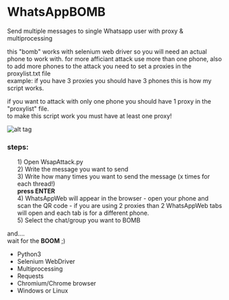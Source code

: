 # WhatsAppBOMB
Send multiple messages to single Whatsapp user with proxy & multiprocessing

this "bomb" works with selenium web driver so you will need an actual phone to work with.
for more afficiant attack use more than one phone, also to add more phones to the attack you need to
set a proxies in the proxylist.txt file <br>
example: if you have 3 proxies you should have 3 phones this is how my script works.

if you want to attack with only one phone you should have 1 proxy in the "proxylist" file.<br>
to make this script work you must have at least one proxy!

![alt tag](https://i.imgrpost.com/imgr/2018/06/27/Screenshot_2.png)

<h3><strong>steps:</strong> <br></h3>
<ul>
1) Open WsapAttack.py <br>
2) Write the message you want to send <br>
3) Write how many times you want to send the message (x times for each thread!) <br>
<strong>press ENTER</strong> <br>
4) WhatsAppWeb will appear in the browser - open your phone and scan the QR code - if you are using 2 proxies than 2 WhatsAppWeb tabs will open and each tab is for a different phone. <br>
5) Select the chat/group you want to BOMB  <br>
</ul>
and....<br>
wait for the <strong>BOOM</strong> ;) <br>

<ul>
  <li> Python3 </li>
  <li> Selenium WebDriver</li>
  <li> Multiprocessing </li>
  <li> Requests </li>
  <li> Chromium/Chrome browser</li>
  <li> Windows or Linux </li>
</ul>
